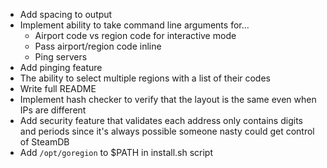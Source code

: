 - Add spacing to output
- Implement ability to take command line arguments for...
    - Airport code vs region code for interactive mode
    - Pass airport/region code inline
    - Ping servers
- Add pinging feature
- The ability to select multiple regions with a list of their codes
- Write full README
- Implement hash checker to verify that the layout is the same even when IPs are different
- Add security feature that validates each address only contains digits and periods since it's always possible someone nasty could get control of SteamDB
- Add `/opt/goregion` to $PATH in install.sh script
